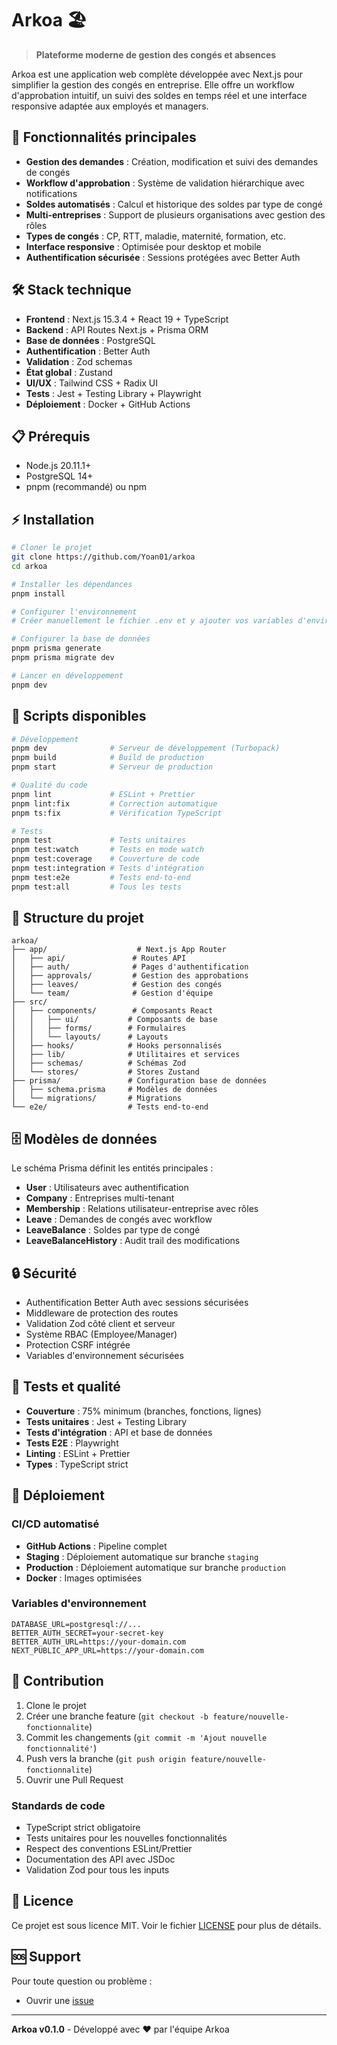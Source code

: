 # Arkoa 🏖️

> **Plateforme moderne de gestion des congés et absences**

Arkoa est une application web complète développée avec Next.js pour simplifier la gestion des congés en entreprise. Elle offre un workflow d'approbation intuitif, un suivi des soldes en temps réel et une interface responsive adaptée aux employés et managers.

## 🚀 Fonctionnalités principales

- **Gestion des demandes** : Création, modification et suivi des demandes de congés
- **Workflow d'approbation** : Système de validation hiérarchique avec notifications
- **Soldes automatisés** : Calcul et historique des soldes par type de congé
- **Multi-entreprises** : Support de plusieurs organisations avec gestion des rôles
- **Types de congés** : CP, RTT, maladie, maternité, formation, etc.
- **Interface responsive** : Optimisée pour desktop et mobile
- **Authentification sécurisée** : Sessions protégées avec Better Auth

## 🛠️ Stack technique

- **Frontend** : Next.js 15.3.4 + React 19 + TypeScript
- **Backend** : API Routes Next.js + Prisma ORM
- **Base de données** : PostgreSQL
- **Authentification** : Better Auth
- **Validation** : Zod schemas
- **État global** : Zustand
- **UI/UX** : Tailwind CSS + Radix UI
- **Tests** : Jest + Testing Library + Playwright
- **Déploiement** : Docker + GitHub Actions

## 📋 Prérequis

- Node.js 20.11.1+
- PostgreSQL 14+
- pnpm (recommandé) ou npm

## ⚡ Installation

```bash
# Cloner le projet
git clone https://github.com/Yoan01/arkoa
cd arkoa

# Installer les dépendances
pnpm install

# Configurer l'environnement
# Créer manuellement le fichier .env et y ajouter vos variables d'environnement

# Configurer la base de données
pnpm prisma generate
pnpm prisma migrate dev

# Lancer en développement
pnpm dev
```

## 🔧 Scripts disponibles

```bash
# Développement
pnpm dev              # Serveur de développement (Turbopack)
pnpm build            # Build de production
pnpm start            # Serveur de production

# Qualité du code
pnpm lint             # ESLint + Prettier
pnpm lint:fix         # Correction automatique
pnpm ts:fix           # Vérification TypeScript

# Tests
pnpm test             # Tests unitaires
pnpm test:watch       # Tests en mode watch
pnpm test:coverage    # Couverture de code
pnpm test:integration # Tests d'intégration
pnpm test:e2e         # Tests end-to-end
pnpm test:all         # Tous les tests
```

## 📁 Structure du projet

```
arkoa/
├── app/                    # Next.js App Router
│   ├── api/               # Routes API
│   ├── auth/              # Pages d'authentification
│   ├── approvals/         # Gestion des approbations
│   ├── leaves/            # Gestion des congés
│   └── team/              # Gestion d'équipe
├── src/
│   ├── components/        # Composants React
│   │   ├── ui/           # Composants de base
│   │   ├── forms/        # Formulaires
│   │   └── layouts/      # Layouts
│   ├── hooks/            # Hooks personnalisés
│   ├── lib/              # Utilitaires et services
│   ├── schemas/          # Schémas Zod
│   └── stores/           # Stores Zustand
├── prisma/               # Configuration base de données
│   ├── schema.prisma     # Modèles de données
│   └── migrations/       # Migrations
└── e2e/                  # Tests end-to-end
```

## 🗄️ Modèles de données

Le schéma Prisma définit les entités principales :

- **User** : Utilisateurs avec authentification
- **Company** : Entreprises multi-tenant
- **Membership** : Relations utilisateur-entreprise avec rôles
- **Leave** : Demandes de congés avec workflow
- **LeaveBalance** : Soldes par type de congé
- **LeaveBalanceHistory** : Audit trail des modifications

## 🔒 Sécurité

- Authentification Better Auth avec sessions sécurisées
- Middleware de protection des routes
- Validation Zod côté client et serveur
- Système RBAC (Employee/Manager)
- Protection CSRF intégrée
- Variables d'environnement sécurisées

## 🧪 Tests et qualité

- **Couverture** : 75% minimum (branches, fonctions, lignes)
- **Tests unitaires** : Jest + Testing Library
- **Tests d'intégration** : API et base de données
- **Tests E2E** : Playwright
- **Linting** : ESLint + Prettier
- **Types** : TypeScript strict

## 🚀 Déploiement

### CI/CD automatisé

- **GitHub Actions** : Pipeline complet
- **Staging** : Déploiement automatique sur branche `staging`
- **Production** : Déploiement automatique sur branche `production`
- **Docker** : Images optimisées

### Variables d'environnement

```env
DATABASE_URL=postgresql://...
BETTER_AUTH_SECRET=your-secret-key
BETTER_AUTH_URL=https://your-domain.com
NEXT_PUBLIC_APP_URL=https://your-domain.com
```

## 🤝 Contribution

1. Clone le projet
2. Créer une branche feature (`git checkout -b feature/nouvelle-fonctionnalite`)
3. Commit les changements (`git commit -m 'Ajout nouvelle fonctionnalité'`)
4. Push vers la branche (`git push origin feature/nouvelle-fonctionnalite`)
5. Ouvrir une Pull Request

### Standards de code

- TypeScript strict obligatoire
- Tests unitaires pour les nouvelles fonctionnalités
- Respect des conventions ESLint/Prettier
- Documentation des API avec JSDoc
- Validation Zod pour tous les inputs

## 📄 Licence

Ce projet est sous licence MIT. Voir le fichier [LICENSE](LICENSE) pour plus de détails.

## 🆘 Support

Pour toute question ou problème :
- Ouvrir une [issue](https://github.com/votre-org/arkoa/issues)
<!-- - Consulter la [documentation](https://docs.arkoa.app) -->

---

**Arkoa v0.1.0** - Développé avec ❤️ par l'équipe Arkoa

